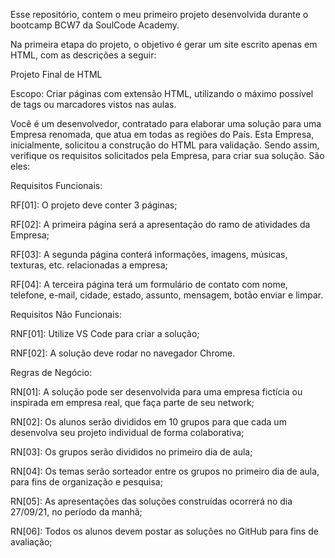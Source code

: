 Esse repositório, contem o meu primeiro projeto desenvolvida durante o bootcamp BCW7 da SoulCode Academy.

Na primeira etapa do projeto, o objetivo é gerar um site escrito apenas em HTML, com as descrições a seguir:

Projeto Final de HTML



Escopo: Criar páginas com extensão HTML, utilizando o máximo possível de tags ou marcadores vistos nas aulas.



Você é um desenvolvedor, contratado para elaborar uma solução para uma Empresa renomada, que atua em todas as regiões do País. Esta Empresa, inicialmente, solicitou a construção do HTML para validação. Sendo assim, verifique os requisitos solicitados pela Empresa, para criar sua solução. São eles:



Requisitos Funcionais:

RF[01]: O projeto deve conter 3 páginas;

RF[02]: A primeira página será a apresentação do ramo de atividades da Empresa;

RF[03]: A segunda página conterá informações, imagens, músicas, texturas, etc. relacionadas a empresa;

RF[04]: A terceira página terá um formulário de contato com nome, telefone, e-mail, cidade, estado, assunto, mensagem, botão enviar e limpar.



Requisitos Não Funcionais:

RNF[01]: Utilize VS Code para criar a solução;

RNF[02]: A solução deve rodar no navegador Chrome.



Regras de Negócio:

RN[01]: A solução pode ser desenvolvida para uma empresa fictícia ou inspirada em empresa real, que faça parte de seu network;

RN[02]: Os alunos serão divididos em 10 grupos para que cada um desenvolva seu projeto individual de forma colaborativa;

RN[03]: Os grupos serão divididos no primeiro dia de aula;

RN[04]: Os temas serão sorteador entre os grupos no primeiro dia de aula, para fins de organização e pesquisa;

RN[05]: As apresentações das soluções construídas ocorrerá no dia 27/09/21, no período da manhã;

RN[06]: Todos os alunos devem postar as soluções no GitHub para fins de avaliação;
